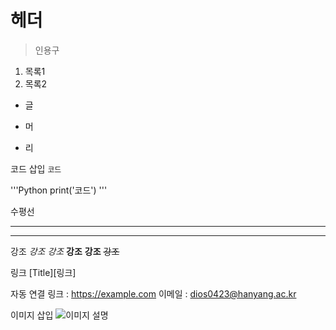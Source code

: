 # 헤더

> 인용구

1. 목록1
2. 목록2

* 글
- 머
+ 리

코드 삽입
`코드`

'''Python
print('코드')
'''

수평선
* * *
-----

강조
*강조*
_강조_
**강조**
__강조__
~~강조~~

링크
[Title][링크]

자동 연결
링크 : <https://example.com>
이메일 : <dios0423@hanyang.ac.kr>

이미지 삽입
![이미지 설명](경로)

